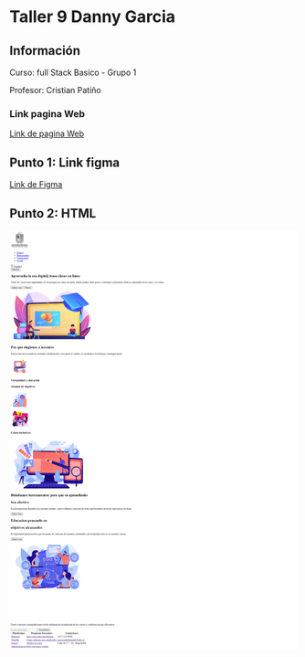 <h1>Taller 9 Danny Garcia</h1>

<h2> Información</h2>

<p>Curso: full Stack Basico - Grupo 1</p>
<p>Profesor: Cristian Patiño</p>

<h3>Link pagina Web </h3>
<a href="https://dannygarcia1033.github.io/Taller-9-full-stack/" target="_blank">Link de pagina Web</a>

<h2> Punto 1: Link figma</h2>

<a href="https://www.figma.com/file/iUl0O2TLWKgVkphr7x9gXG/Danny-Garcia---Proyecto-Figma?type=design&node-id=0%3A1&mode=design&t=Zz4S9AblxA5ib2n0-1" target="_blank">Link de Figma</a>

<h2>Punto 2: HTML </h2>
<img src="./public/images/HTML.png" alt="HTML">

